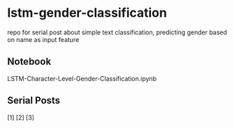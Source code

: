 # lstm-gender-classification
repo for serial post about simple text classification, predicting gender based on name as input feature

## Notebook
LSTM-Character-Level-Gender-Classification.ipynb
## Serial Posts
[1] 
[2] 
[3]
